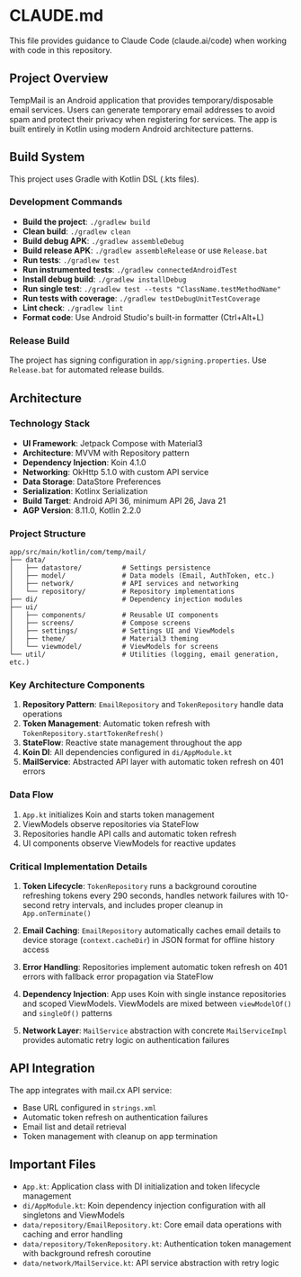 # CLAUDE.md

This file provides guidance to Claude Code (claude.ai/code) when working with code in this repository.

## Project Overview

TempMail is an Android application that provides temporary/disposable email services. Users can generate temporary email addresses to avoid spam and protect their privacy when registering for services. The app is built entirely in Kotlin using modern Android architecture patterns.

## Build System

This project uses Gradle with Kotlin DSL (.kts files).

### Development Commands

- **Build the project**: `./gradlew build`
- **Clean build**: `./gradlew clean`
- **Build debug APK**: `./gradlew assembleDebug`
- **Build release APK**: `./gradlew assembleRelease` or use `Release.bat`
- **Run tests**: `./gradlew test`
- **Run instrumented tests**: `./gradlew connectedAndroidTest`
- **Install debug build**: `./gradlew installDebug`
- **Run single test**: `./gradlew test --tests "ClassName.testMethodName"`
- **Run tests with coverage**: `./gradlew testDebugUnitTestCoverage`
- **Lint check**: `./gradlew lint`
- **Format code**: Use Android Studio's built-in formatter (Ctrl+Alt+L)

### Release Build

The project has signing configuration in `app/signing.properties`. Use `Release.bat` for automated release builds.

## Architecture

### Technology Stack

- **UI Framework**: Jetpack Compose with Material3
- **Architecture**: MVVM with Repository pattern
- **Dependency Injection**: Koin 4.1.0
- **Networking**: OkHttp 5.1.0 with custom API service
- **Data Storage**: DataStore Preferences
- **Serialization**: Kotlinx Serialization
- **Build Target**: Android API 36, minimum API 26, Java 21
- **AGP Version**: 8.11.0, Kotlin 2.2.0

### Project Structure

```
app/src/main/kotlin/com/temp/mail/
├── data/
│   ├── datastore/          # Settings persistence
│   ├── model/              # Data models (Email, AuthToken, etc.)
│   ├── network/            # API services and networking
│   └── repository/         # Repository implementations
├── di/                     # Dependency injection modules
├── ui/
│   ├── components/         # Reusable UI components
│   ├── screens/            # Compose screens
│   ├── settings/           # Settings UI and ViewModels
│   ├── theme/              # Material3 theming
│   └── viewmodel/          # ViewModels for screens
└── util/                   # Utilities (logging, email generation, etc.)
```

### Key Architecture Components

1. **Repository Pattern**: `EmailRepository` and `TokenRepository` handle data operations
2. **Token Management**: Automatic token refresh with `TokenRepository.startTokenRefresh()`
3. **StateFlow**: Reactive state management throughout the app
4. **Koin DI**: All dependencies configured in `di/AppModule.kt`
5. **MailService**: Abstracted API layer with automatic token refresh on 401 errors

### Data Flow

1. `App.kt` initializes Koin and starts token management
2. ViewModels observe repositories via StateFlow
3. Repositories handle API calls and automatic token refresh
4. UI components observe ViewModels for reactive updates

### Critical Implementation Details

1. **Token Lifecycle**: `TokenRepository` runs a background coroutine refreshing tokens every 290 seconds, handles network failures with 10-second retry intervals, and includes proper cleanup in `App.onTerminate()`

2. **Email Caching**: `EmailRepository` automatically caches email details to device storage (`context.cacheDir`) in JSON format for offline history access

3. **Error Handling**: Repositories implement automatic token refresh on 401 errors with fallback error propagation via StateFlow

4. **Dependency Injection**: App uses Koin with single instance repositories and scoped ViewModels. ViewModels are mixed between `viewModelOf()` and `singleOf()` patterns

5. **Network Layer**: `MailService` abstraction with concrete `MailServiceImpl` provides automatic retry logic on authentication failures

## API Integration

The app integrates with mail.cx API service:
- Base URL configured in `strings.xml`
- Automatic token refresh on authentication failures
- Email list and detail retrieval
- Token management with cleanup on app termination

## Important Files

- `App.kt`: Application class with DI initialization and token lifecycle management
- `di/AppModule.kt`: Koin dependency injection configuration with all singletons and ViewModels
- `data/repository/EmailRepository.kt`: Core email data operations with caching and error handling
- `data/repository/TokenRepository.kt`: Authentication token management with background refresh coroutine
- `data/network/MailService.kt`: API service abstraction with retry logic